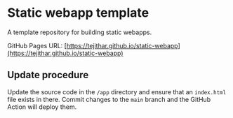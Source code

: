 # Static webapp template

A template repository for building static webapps.

GitHub Pages URL: [https://tejithar.github.io/static-webapp](https://tejithar.github.io/static-webapp)

## Update procedure

Update the source code in the `/app` directory and ensure that an `index.html` file exists in there. Commit changes to the `main` branch and the GitHub Action will deploy them.